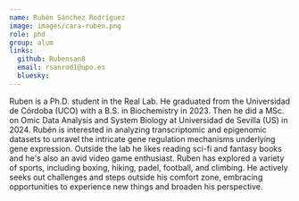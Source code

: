 ```yaml
---
name: Rubén Sánchez Rodríguez
image: images/cara-ruben.png
role: phd
group: alum
links:
  github: Rubensan8
  email: rsanrod1@upo.es
  bluesky:
---
```


Ruben is a Ph.D. student in the Real Lab. He graduated from the Universidad de Córdoba (UCO) with a B.S. in Biochemistry in 2023. Then he did a MSc. on Omic Data Analysis and System Biology at Universidad de Sevilla (US) in 2024. Rubén is interested in analyzing transcriptomic and epigenomic datasets to unravel the intricate gene regulation mechanisms underlying gene expression. Outside the lab he likes reading sci-fi and fantasy books and he's also an avid video game enthusiast. Ruben has explored a variety of sports, including boxing, hiking, padel, football, and climbing. He actively seeks out challenges and steps outside his comfort zone, embracing opportunities to experience new things and broaden his perspective.

